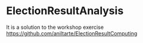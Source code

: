 ElectionResultAnalysis
======================

It is a solution to the workshop exercise https://github.com/aniltarte/ElectionResultComputing
